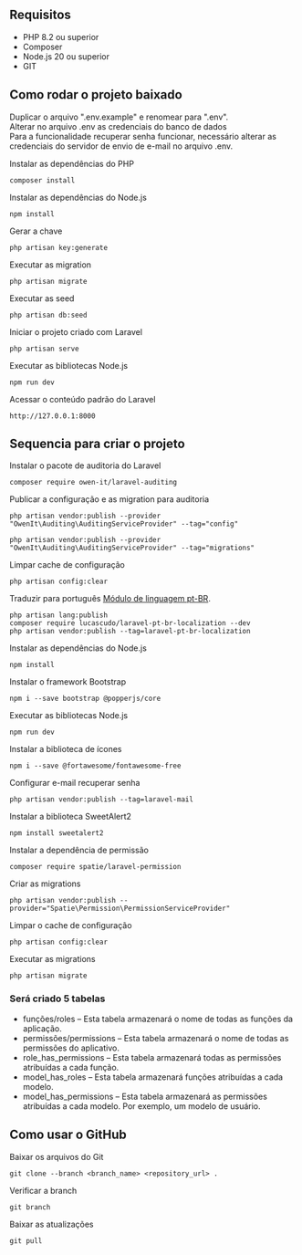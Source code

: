## Requisitos

* PHP 8.2 ou superior
* Composer
* Node.js 20 ou superior
* GIT

## Como rodar o projeto baixado

Duplicar o arquivo ".env.example" e renomear para ".env".<br>
Alterar no arquivo .env as credenciais do banco de dados<br>
Para a funcionalidade recuperar senha funcionar, necessário alterar as credenciais do servidor de envio de e-mail no arquivo .env.<br>

Instalar as dependências do PHP
```
composer install
```

Instalar as dependências do Node.js
```
npm install
```

Gerar a chave
```
php artisan key:generate
```

Executar as migration
```
php artisan migrate
```

Executar as seed
```
php artisan db:seed
```

Iniciar o projeto criado com Laravel
```
php artisan serve
```

Executar as bibliotecas Node.js
```
npm run dev
```

Acessar o conteúdo padrão do Laravel
```
http://127.0.0.1:8000
```

## Sequencia para criar o projeto

Instalar o pacote de auditoria do Laravel
```
composer require owen-it/laravel-auditing
```

Publicar a configuração e as migration para auditoria
```
php artisan vendor:publish --provider "OwenIt\Auditing\AuditingServiceProvider" --tag="config"
```
```
php artisan vendor:publish --provider "OwenIt\Auditing\AuditingServiceProvider" --tag="migrations"
```

Limpar cache de configuração
```
php artisan config:clear
```

Traduzir para português [Módulo de linguagem pt-BR](https://github.com/lucascudo/laravel-pt-BR-localization).

```
php artisan lang:publish
composer require lucascudo/laravel-pt-br-localization --dev
php artisan vendor:publish --tag=laravel-pt-br-localization
```


Instalar as dependências do Node.js
```
npm install
```

Instalar o framework Bootstrap
```
npm i --save bootstrap @popperjs/core
```

Executar as bibliotecas Node.js
```
npm run dev
```

Instalar a biblioteca de ícones
```
npm i --save @fortawesome/fontawesome-free
```

Configurar e-mail recuperar senha
```
php artisan vendor:publish --tag=laravel-mail
```

Instalar a biblioteca SweetAlert2
```
npm install sweetalert2
```

Instalar a dependência de permissão
```
composer require spatie/laravel-permission
```

Criar as migrations
```
php artisan vendor:publish --provider="Spatie\Permission\PermissionServiceProvider"
```

Limpar o cache de configuração
```
php artisan config:clear
```

Executar as migrations
```
php artisan migrate
```

### Será criado 5 tabelas
* funções/roles – Esta tabela armazenará o nome de todas as funções da aplicação.
* permissões/permissions – Esta tabela armazenará o nome de todas as permissões do aplicativo.
* role_has_permissions  – Esta tabela armazenará todas as permissões atribuídas a cada função.
* model_has_roles  – Esta tabela armazenará funções atribuídas a cada modelo.
* model_has_permissions  – Esta tabela armazenará as permissões atribuídas a cada modelo. Por exemplo, um modelo de usuário.


## Como usar o GitHub
Baixar os arquivos do Git
```
git clone --branch <branch_name> <repository_url> .
```

Verificar a branch
```
git branch 
```

Baixar as atualizações
```
git pull
```
